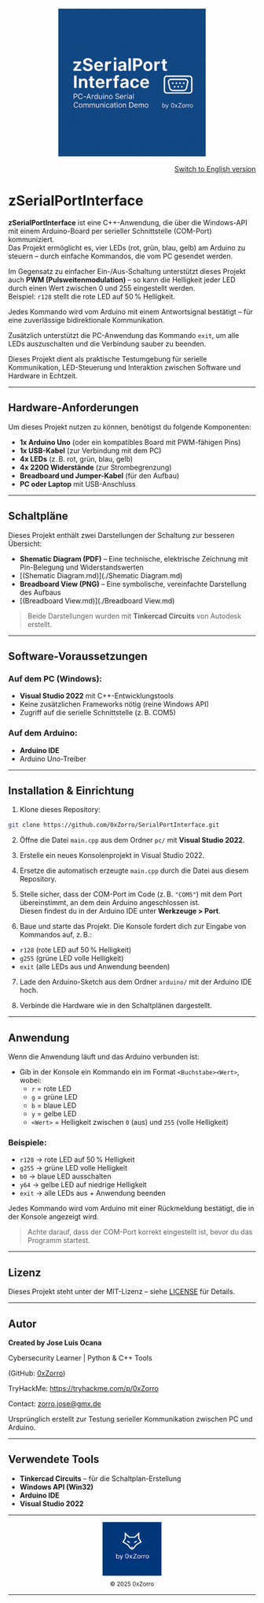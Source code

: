<p align="center">
  <img src="Banner.png" alt="zSerialPortInterface" width="300"/>
</p>

<p align="right">
  <a href="./README_EN.md">Switch to English version</a>
</p>

# zSerialPortInterface

**zSerialPortInterface** ist eine C++-Anwendung, die über die Windows-API mit einem Arduino-Board per serieller Schnittstelle (COM-Port) kommuniziert.  
Das Projekt ermöglicht es, vier LEDs (rot, grün, blau, gelb) am Arduino zu steuern – durch einfache Kommandos, die vom PC gesendet werden.

Im Gegensatz zu einfacher Ein-/Aus-Schaltung unterstützt dieses Projekt auch **PWM (Pulsweitenmodulation)** – so kann die Helligkeit jeder LED durch einen Wert zwischen 0 und 255 eingestellt werden.  
Beispiel: `r128` stellt die rote LED auf 50 % Helligkeit.

Jedes Kommando wird vom Arduino mit einem Antwortsignal bestätigt – für eine zuverlässige bidirektionale Kommunikation.

Zusätzlich unterstützt die PC-Anwendung das Kommando `exit`, um alle LEDs auszuschalten und die Verbindung sauber zu beenden.

Dieses Projekt dient als praktische Testumgebung für serielle Kommunikation, LED-Steuerung und Interaktion zwischen Software und Hardware in Echtzeit.

---

## Hardware-Anforderungen

Um dieses Projekt nutzen zu können, benötigst du folgende Komponenten:

- **1x Arduino Uno** (oder ein kompatibles Board mit PWM-fähigen Pins)
- **1x USB-Kabel** (zur Verbindung mit dem PC)
- **4x LEDs** (z. B. rot, grün, blau, gelb)
- **4x 220Ω Widerstände** (zur Strombegrenzung)
- **Breadboard und Jumper-Kabel** (für den Aufbau)
- **PC oder Laptop** mit USB-Anschluss

---

## Schaltpläne

Dieses Projekt enthält zwei Darstellungen der Schaltung zur besseren Übersicht:

- **Shematic Diagram (PDF)** – Eine technische, elektrische Zeichnung mit Pin-Belegung und Widerstandswerten
- [(Shematic Diagram.md)](./Shematic Diagram.md)
- **Breadboard View (PNG)** – Eine symbolische, vereinfachte Darstellung des Aufbaus
- [(Breadboard View.md)](./Breadboard View.md)

> Beide Darstellungen wurden mit **Tinkercad Circuits** von Autodesk erstellt.

---

## Software-Voraussetzungen

### Auf dem PC (Windows):
- **Visual Studio 2022** mit C++-Entwicklungstools
- Keine zusätzlichen Frameworks nötig (reine Windows API)
- Zugriff auf die serielle Schnittstelle (z. B. COM5)

### Auf dem Arduino:
- **Arduino IDE**
- Arduino Uno-Treiber

---

## Installation & Einrichtung

1. Klone dieses Repository:

```bash
git clone https://github.com/0xZorro/SerialPortInterface.git
```

2. Öffne die Datei `main.cpp` aus dem Ordner `pc/` mit **Visual Studio 2022**.

3. Erstelle ein neues Konsolenprojekt in Visual Studio 2022.

4. Ersetze die automatisch erzeugte `main.cpp` durch die Datei aus diesem Repository.

5. Stelle sicher, dass der COM-Port im Code (z. B. `"COM5"`) mit dem Port übereinstimmt, an dem dein Arduino angeschlossen ist.  
   Diesen findest du in der Arduino IDE unter **Werkzeuge > Port**.

6. Baue und starte das Projekt. Die Konsole fordert dich zur Eingabe von Kommandos auf, z. B.:

- `r128` (rote LED auf 50 % Helligkeit)
- `g255` (grüne LED volle Helligkeit)
- `exit` (alle LEDs aus und Anwendung beenden)

7. Lade den Arduino-Sketch aus dem Ordner `arduino/` mit der Arduino IDE hoch.

8. Verbinde die Hardware wie in den Schaltplänen dargestellt.

---

## Anwendung

Wenn die Anwendung läuft und das Arduino verbunden ist:

- Gib in der Konsole ein Kommando ein im Format `<Buchstabe><Wert>`, wobei:
  - `r` = rote LED
  - `g` = grüne LED
  - `b` = blaue LED
  - `y` = gelbe LED
  - `<Wert>` = Helligkeit zwischen `0` (aus) und `255` (volle Helligkeit)

### Beispiele:
- `r128` → rote LED auf 50 % Helligkeit
- `g255` → grüne LED volle Helligkeit
- `b0` → blaue LED ausschalten
- `y64` → gelbe LED auf niedrige Helligkeit
- `exit` → alle LEDs aus + Anwendung beenden

Jedes Kommando wird vom Arduino mit einer Rückmeldung bestätigt, die in der Konsole angezeigt wird.

> Achte darauf, dass der COM-Port korrekt eingestellt ist, bevor du das Programm startest.

---

## Lizenz

Dieses Projekt steht unter der MIT-Lizenz – siehe [LICENSE](LICENSE) für Details.

---

## Autor

**Created by Jose Luis Ocana**

Cybersecurity Learner | Python & C++ Tools

(GitHub: [0xZorro](https://github.com/0xZorro))  

TryHackMe: https://tryhackme.com/p/0xZorro

Contact: zorro.jose@gmx.de

Ursprünglich erstellt zur Testung serieller Kommunikation zwischen PC und Arduino.

---

## Verwendete Tools

- **Tinkercad Circuits** – für die Schaltplan-Erstellung  
- **Windows API (Win32)**  
- **Arduino IDE**  
- **Visual Studio 2022**

---

<div align="center">
  <img src="brand.png" alt="by 0xZorro" width="120"/>
  <br/>
  <sub>© 2025 0xZorro</sub>
</div>

---


